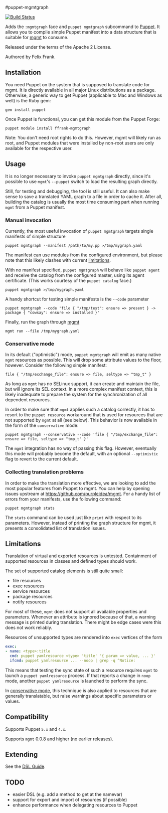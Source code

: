 #puppet-mgmtgraph

[![Build Status](https://travis-ci.org/ffrank/puppet-mgmtgraph.svg?branch=master)](https://travis-ci.org/ffrank/puppet-mgmtgraph)

Adds the `:mgmtgraph` face and `puppet mgmtgraph` subcommand to [Puppet](https://github.com/puppetlabs/puppet).
It allows you to compile simple Puppet manifest into a data structure that is
suitable for [mgmt](https://github.com/purpleidea/mgmt/) to consume.

Released under the terms of the Apache 2 License.

Authored by Felix Frank.

## Installation

You need Puppet on the system that is supposed to translate code for mgmt. It is directly available in all major
Linux distributions as a package. Otherwise, a generic way to get Puppet (applicable to Mac and Windows as well)
is the Ruby gem:

    gem install puppet

Once Puppet is functional, you can get this module from the Puppet Forge:

    puppet module install ffrank-mgmtgraph

Note: You don't need root rights to do this. However, mgmt will likely run as root, and Puppet modules
that were installed by non-root users are only available for the respective user.

## Usage

It is no longer necessary to invoke `puppet mgmtgraph` directly, since it's possible to use `mgmt`'s `--puppet` switch
to load the resulting graph directly.

Still, for testing and debugging, the tool is still useful. It can also make sense to save a translated YAML graph
to a file in order to cache it. After all, building the catalog is usually the most time consuming part when running
`mgmt` from a Puppet manifest.

### Manual invocation

Currently, the most useful invocation of `puppet mgmtgraph` targets single manifests of simple structure

    puppet mgmtgraph --manifest /path/to/my.pp >/tmp/mygraph.yaml

The manifest can use modules from the configured environment, but please note that this likely clashes with current
[limitations](#limitations).

With no manifest specified, `puppet mgmtgraph` will behave like `puppet agent` and receive
the catalog from the configured master, using its agent certificate. (This works courtesy
of the `puppet catalog` face.)

    puppet mgmtgraph >/tmp/mygraph.yaml

A handy shortcut for testing simple manifests is the `--code` parameter

    puppet mgmtgraph --code 'file { "/tmp/test": ensure => present } -> package { "cowsay": ensure => installed }'

Finally, run the graph through [mgmt](https://github.com/purpleidea/mgmt/)

    mgmt run --file /tmp/mygraph.yaml

### Conservative mode

In its default ("optimistic") mode, `puppet mgmtgraph` will emit as many native `mgmt` resources as possible.
This will drop some attribute values to the floor, however. Consider the following simple manifest:

    file { "/tmp/exchange_file": ensure => file, seltype => "tmp_t" }

As long as `mgmt` has no SELinux support, it can create and maintain the file, but will ignore its SEL context.
In a more complex manifest context, this is likely inadequate to prepare the system for the synchronization
of all dependent resources.

In order to make sure that `mgmt` applies such a catalog correctly, it has to resort to the `puppet resource`
workaround that is used for resources that are not supported by `mgmt` at all (see below).
This behavior is now available in the form of the `conservative` mode:

    puppet mgmtgraph --conservative --code 'file { "/tmp/exchange_file": ensure => file, seltype => "tmp_t" }'

The `mgmt` integration has no way of passing this flag. However, eventually this mode will probably become
the default, with an optional `--optimistic` flag to revert to the current default.

### Collecting translation problems

In order to make the translation more effective, we are looking to add the most popular features from
Puppet to mgmt. You can help by opening issues upstream at https://github.com/purpleidea/mgmt. For a
handy list of errors from your manifests, use the following command:

    puppet mgmtgraph stats

The `stats` command can be used just like `print` with respect to its parameters. However, instead of
printing the graph structure for mgmt, it presents a consolidated list of translation issues.

## Limitations

Translation of virtual and exported resources is untested. Containment of supported resources
in classes and defined types should work.

The set of supported catalog elements is still quite small:

 * file resources
 * exec resources
 * service resources
 * package resources
 * notify resources

For most of these, `mgmt` does not support all available properties and parameters.
Whenever an attribute is ignored because of that, a warning message is printed during translation.
There might be edge cases were this does not work reliably.

Resources of unsupported types are rendered into `exec` vertices of the form

```yaml
exec:
- name: <type>:title
  cmd: puppet yamlresource <type> 'title' '{ param => value, ... }'
  ifcmd: puppet yamlresource ... --noop | grep -q ^Notice:
```

This means that testing the sync state of such a resource requires `mgmt` to launch a `puppet yamlresource` process.
If that reports a change in `noop` mode, another `puppet yamlresource` is launched to perform the sync.

In [conservative mode](#conservative-mode), this technique is also applied to resources that are generally
translatable, but raise warnings about specific parameters or values.

## Compatibility

Supports Puppet `5.x` and `4.x`.

Supports `mgmt` 0.0.8 and higher (no earlier releases).

## Extending

See the [DSL Guide](DSL.md).

## TODO

* easier DSL (e.g. add a method to get at the namevar)
* support for export and import of resources (if possible)
* enhance performance when delegating resources to Puppet
